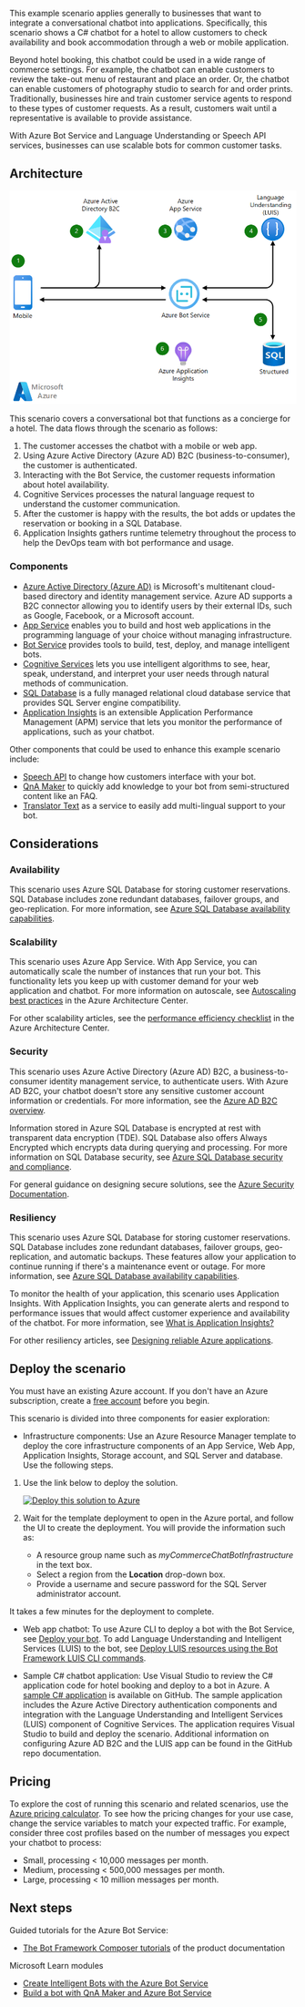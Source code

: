<!-- cSpell:ignore iainfoulds botservice -->



This example scenario applies generally to businesses that want to integrate a conversational chatbot into applications. Specifically, this scenario shows a C# chatbot for a hotel to allow customers to check availability and book accommodation through a web or mobile application.

Beyond hotel booking, this chatbot could be used in a wide range of commerce settings. For example, the chatbot can enable customers to review the take-out menu of restaurant and place an order. Or, the chatbot can enable customers of photography studio to search for and order prints. Traditionally, businesses hire and train customer service agents to respond to these types of customer requests. As a result, customers wait until a representative is available to provide assistance.

With Azure Bot Service and Language Understanding or Speech API services, businesses can use scalable bots for common customer tasks.

## Architecture

![Architecture overview: conversational chatbot and the Azure components involved in a conversational chatbot][architecture]

This scenario covers a conversational bot that functions as a concierge for a hotel. The data flows through the scenario as follows:

1. The customer accesses the chatbot with a mobile or web app.
2. Using Azure Active Directory (Azure AD) B2C (business-to-consumer), the customer is authenticated.
3. Interacting with the Bot Service, the customer requests information about hotel availability.
4. Cognitive Services processes the natural language request to understand the customer communication.
5. After the customer is happy with the results, the bot adds or updates the reservation or booking in a SQL Database.
6. Application Insights gathers runtime telemetry throughout the process to help the DevOps team with bot performance and usage.

### Components

- [Azure Active Directory (Azure AD)][aad-docs] is Microsoft's multitenant cloud-based directory and identity management service. Azure AD supports a B2C connector allowing you to identify users by their external IDs, such as Google, Facebook, or a Microsoft account.
- [App Service][appservice-docs] enables you to build and host web applications in the programming language of your choice without managing infrastructure.
- [Bot Service][botservice-docs] provides tools to build, test, deploy, and manage intelligent bots.
- [Cognitive Services][cognitive-docs] lets you use intelligent algorithms to see, hear, speak, understand, and interpret your user needs through natural methods of communication.
- [SQL Database][sqldatabase-docs] is a fully managed relational cloud database service that provides SQL Server engine compatibility.
- [Application Insights][appinsights-docs] is an extensible Application Performance Management (APM) service that lets you monitor the performance of applications, such as your chatbot.

Other components that could be used to enhance this example scenario include:

- [Speech API][speech-api] to change how customers interface with your bot.
- [QnA Maker][qna-maker] to quickly add knowledge to your bot from semi-structured content like an FAQ.
- [Translator Text][translator] as a service to easily add multi-lingual support to your bot.

## Considerations

### Availability

This scenario uses Azure SQL Database for storing customer reservations. SQL Database includes zone redundant databases, failover groups, and geo-replication. For more information, see [Azure SQL Database availability capabilities][sqlavailability-docs].

### Scalability

This scenario uses Azure App Service. With App Service, you can automatically scale the number of instances that run your bot. This functionality lets you keep up with customer demand for your web application and chatbot. For more information on autoscale, see [Autoscaling best practices][autoscaling] in the Azure Architecture Center.

For other scalability articles, see the [performance efficiency checklist][scalability] in the Azure Architecture Center.

### Security

This scenario uses Azure Active Directory (Azure AD) B2C, a business-to-consumer identity management service, to authenticate users. With Azure AD B2C, your chatbot doesn't store any sensitive customer account information or credentials. For more information, see the [Azure AD B2C overview][aadb2c-docs].

Information stored in Azure SQL Database is encrypted at rest with transparent data encryption (TDE). SQL Database also offers Always Encrypted which encrypts data during querying and processing. For more information on SQL Database security, see [Azure SQL Database security and compliance][sqlsecurity-docs].

For general guidance on designing secure solutions, see the [Azure Security Documentation][security].

### Resiliency

This scenario uses Azure SQL Database for storing customer reservations. SQL Database includes zone redundant databases, failover groups, geo-replication, and automatic backups. These features allow your application to continue running if there's a maintenance event or outage. For more information, see [Azure SQL Database availability capabilities][sqlavailability-docs].

To monitor the health of your application, this scenario uses Application Insights. With Application Insights, you can generate alerts and respond to performance issues that would affect customer experience and availability of the chatbot. For more information, see [What is Application Insights?][appinsights-docs]

For other resiliency articles, see [Designing reliable Azure applications](../../framework/resiliency/app-design.md).

## Deploy the scenario

You must have an existing Azure account. If you don't have an Azure subscription, create a [free account](https://azure.microsoft.com/free/?WT.mc_id=A261C142F) before you begin.

This scenario is divided into three components for easier exploration:

- Infrastructure components: Use an Azure Resource Manager template to deploy the core infrastructure components of an App Service, Web App, Application Insights, Storage account, and SQL Server and database. Use the following steps.

1. Use the link below to deploy the solution.

    [![Deploy this solution to Azure](https://azuredeploy.net/deploybutton.png)](https://portal.azure.com/#create/Microsoft.Template/uri/https%3A%2F%2Fraw.githubusercontent.com%2Fmspnp%2Fsolution-architectures%2Fmaster%2Fapps%2Fcommerce-chatbot.json)

2. Wait for the template deployment to open in the Azure portal, and follow the UI to create the deployment. You will provide the information such as:
   - A resource group name such as *myCommerceChatBotInfrastructure* in the text box.
   - Select a region from the **Location** drop-down box.
   - Provide a username and secure password for the SQL Server administrator account.

It takes a few minutes for the deployment to complete.

- Web app chatbot: To use Azure CLI to deploy a bot with the Bot Service, see [Deploy your bot](/azure/bot-service/bot-builder-deploy-az-cli). To add Language Understanding and Intelligent Services (LUIS) to the bot, see [Deploy LUIS resources using the Bot Framework LUIS CLI commands](/azure/bot-service/bot-builder-howto-bf-cli-deploy-luis).

- Sample C# chatbot application: Use Visual Studio to review the C# application code for hotel booking and deploy to a bot in Azure. A [sample C# application](https://github.com/Microsoft/AzureBotServices-scenarios/tree/master/CSharp/Commerce/src) is available on GitHub. The sample application includes the Azure Active Directory authentication components and integration with the Language Understanding and Intelligent Services (LUIS) component of Cognitive Services. The application requires Visual Studio to build and deploy the scenario. Additional information on configuring Azure AD B2C and the LUIS app can be found in the GitHub repo documentation.

## Pricing

To explore the cost of running this scenario and related scenarios, use the [Azure pricing calculator](https://azure.microsoft.com/pricing/calculator/). To see how the pricing changes for your use case, change the service variables to match your expected traffic. For example, consider three cost profiles based on the number of messages you expect your chatbot to process:

- Small, processing < 10,000 messages per month.
- Medium, processing < 500,000 messages per month.
- Large, processing < 10 million messages per month.

## Next steps

Guided tutorials for the Azure Bot Service:

- [The Bot Framework Composer tutorials][botservice-docs] of the product documentation

Microsoft Learn modules

- [Create Intelligent Bots with the Azure Bot Service][learn1]
- [Build a bot with QnA Maker and Azure Bot Service][learn2]

<!-- links -->

[aadb2c-docs]: /azure/active-directory-b2c/active-directory-b2c-overview
[aad-docs]: /azure/active-directory
[appinsights-docs]: /azure/application-insights/app-insights-overview
[appservice-docs]: /azure/app-service
[architecture]: ./media/architecture-commerce-chatbot.png
[autoscaling]: ../../best-practices/auto-scaling.md
[botservice-docs]: /composer/tutorial/tutorial-introduction
[cognitive-docs]: /azure/cognitive-services
[learn1]: /learn/paths/create-bots-with-the-azure-bot-service/
[learn2]: /learn/modules/build-faq-chatbot-qna-maker-azure-bot-service/
[security]: /azure/security
[scalability]: ../../framework/scalability/performance-efficiency.md
[sqlavailability-docs]: /azure/sql-database/sql-database-technical-overview#availability-capabilities
[sqldatabase-docs]: /azure/sql-database
[sqlsecurity-docs]: /azure/sql-database/sql-database-technical-overview#advanced-security-and-compliance
[qna-maker]: /azure/cognitive-services/QnAMaker/Overview/overview
[speech-api]: /azure/cognitive-services/speech-service/overview
[translator]: /azure/cognitive-services/translator/translator-info-overview
